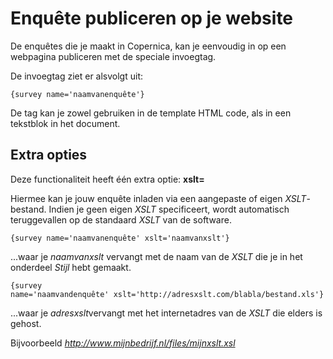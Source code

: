 # Enquête publiceren op je website

De enquêtes die je maakt in Copernica, kan je eenvoudig in op een
webpagina publiceren met de speciale invoegtag.

De invoegtag ziet er alsvolgt uit:

`{survey name='naamvanenquête'}`

De tag kan je zowel gebruiken in de template HTML code, als in een
tekstblok in het document.

Extra opties
------------

Deze functionaliteit heeft één extra optie: **xslt=**

Hiermee kan je jouw enquête inladen via een aangepaste of eigen
*XSLT*-bestand. Indien je geen eigen *XSLT* specificeert, wordt
automatisch teruggevallen op de standaard *XSLT* van de software.

`{survey name='naamvanenquête' xslt='naamvanxslt'}`

...waar je *naamvanxslt* vervangt met de naam van de *XSLT* die je in
het onderdeel *Stijl* hebt gemaakt.

`{survey name='naamvandenquête' xslt='http://adresxslt.com/blabla/bestand.xls'}`

...waar je *adresxslt*vervangt met het internetadres van de *XSLT* die
elders is gehost.

Bijvoorbeeld *http://www.mijnbedrijf.nl/files/mijnxslt.xsl*
